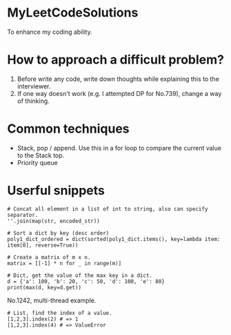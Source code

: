 # MyLeetCodeSolutions
To enhance my coding ability. 

# How to approach a difficult problem?

1. Before write any code, write down thoughts while explaining this to the interviewer.
2. If one way doesn't work (e.g. I attempted DP for No.739), change a way of thinking.

# Common techniques

- Stack, pop / append. Use this in a for loop to compare the current value to the Stack top.
- Priority queue

# Userful snippets

```
# Concat all element in a list of int to string, also can specify separator.
''.join(map(str, encoded_str))
```

```
# Sort a dict by key (desc order)
poly1_dict_ordered = dict(sorted(poly1_dict.items(), key=lambda item: item[0], reverse=True))
```

```
# Create a matrix of m x n.
matrix = [[-1] * n for _ in range(m)]
```

```
# Dict, get the value of the max key in a dict.
d = {'a': 100, 'b': 20, 'c': 50, 'd': 100, 'e': 80}
print(max(d, key=d.get))
```

No.1242, multi-thread example.

```
# List, find the index of a value.
[1,2,3].index(2) # => 1
[1,2,3].index(4) # => ValueError
```